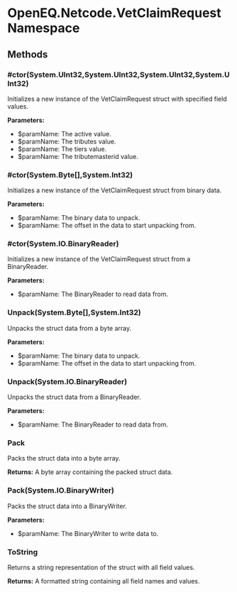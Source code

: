 ﻿# OpenEQ.Netcode.VetClaimRequest Namespace

## Methods

### #ctor(System.UInt32,System.UInt32,System.UInt32,System.UInt32)

Initializes a new instance of the VetClaimRequest struct with specified field values.

**Parameters:**

- $paramName: The active value.
- $paramName: The tributes value.
- $paramName: The tiers value.
- $paramName: The tributemasterid value.

### #ctor(System.Byte[],System.Int32)

Initializes a new instance of the VetClaimRequest struct from binary data.

**Parameters:**

- $paramName: The binary data to unpack.
- $paramName: The offset in the data to start unpacking from.

### #ctor(System.IO.BinaryReader)

Initializes a new instance of the VetClaimRequest struct from a BinaryReader.

**Parameters:**

- $paramName: The BinaryReader to read data from.

### Unpack(System.Byte[],System.Int32)

Unpacks the struct data from a byte array.

**Parameters:**

- $paramName: The binary data to unpack.
- $paramName: The offset in the data to start unpacking from.

### Unpack(System.IO.BinaryReader)

Unpacks the struct data from a BinaryReader.

**Parameters:**

- $paramName: The BinaryReader to read data from.

### Pack

Packs the struct data into a byte array.

**Returns:** A byte array containing the packed struct data.

### Pack(System.IO.BinaryWriter)

Packs the struct data into a BinaryWriter.

**Parameters:**

- $paramName: The BinaryWriter to write data to.

### ToString

Returns a string representation of the struct with all field values.

**Returns:** A formatted string containing all field names and values.


